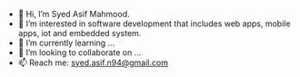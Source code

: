 - 👋 Hi, I’m Syed Asif Mahmood.
- 👀 I’m interested in software development that includes web apps, mobile apps, iot and embedded system.
- 🌱 I’m currently learning ...
- 💞️ I’m looking to collaborate on ...
- 📫 Reach me: syed.asif.n94@gmail.com

<!---
syedasif007/syedasif007 is a ✨ special ✨ repository because its `README.md` (this file) appears on your GitHub profile.
You can click the Preview link to take a look at your changes.
--->
